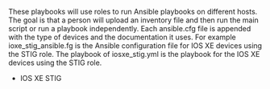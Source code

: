 These playbooks will use roles to run Ansible playbooks on different hosts.  The goal is that a person will upload an inventory file and then run the main script or run a playbook independently.  Each ansible.cfg file is appended with the type of devices and the documentation it uses.  For example ioxe_stig_ansible.fg is the Ansible configuration file for IOS XE devices using the STIG role.  The playbook of iosxe_stig.yml is the playbook for the IOS XE devices using the STIG role.

- IOS XE STIG